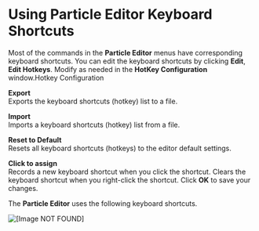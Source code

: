 # Using Particle Editor Keyboard Shortcuts<a name="particle-editor-shortcut-keys"></a>

Most of the commands in the **Particle Editor** menus have corresponding keyboard shortcuts\. You can edit the keyboard shortcuts by clicking **Edit**, **Edit Hotkeys**\. Modify as needed in the **HotKey Configuration** window\.Hotkey Configuration

**Export**  
Exports the keyboard shortcuts \(hotkey\) list to a file\.

**Import**  
Imports a keyboard shortcuts \(hotkey\) list from a file\.

**Reset to Default**  
Resets all keyboard shortcuts \(hotkeys\) to the editor default settings\.

**Click to assign**  
Records a new keyboard shortcut when you click the shortcut\. Clears the keyboard shortcut when you right\-click the shortcut\. Click **OK** to save your changes\.

The **Particle Editor** uses the following keyboard shortcuts\.

![\[Image NOT FOUND\]](http://docs.aws.amazon.com/lumberyard/latest/userguide/images/particles/particle-editor-hotkey-list.png)